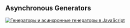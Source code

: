 ## Asynchronous Generators

[![Генераторы и асинхронные генераторы в JavaScript](https://img.youtube.com/vi/kvNm9D32s8s/0.jpg)](https://www.youtube.com/watch?v=kvNm9D32s8s)
